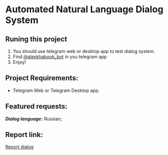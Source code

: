 # Automated Natural Language Dialog System

## Runing this project

1. You should use telegram web or desktop app to test dialog system.
2. Find [@alexkhabook_bot](https://t.me/alexkhabook_bot) in you telegram app
3. Enjoy!

## Project Requirements:

* Telegram Web or Telegram Desktop app.

## Featured requests:
_**Dialog language:**_
 Russian;

## Report link:

[Report dialog](https://docs.google.com/document/d/1HPKYCNXT_DlQAnqnPxtuiBjGhu5oD9sNF-u34Zy7F4U/edit?usp=sharing)
